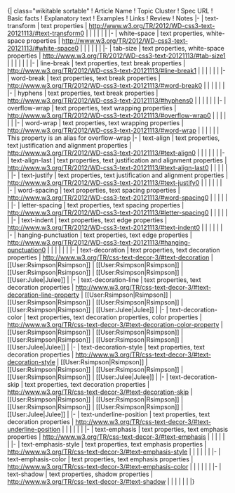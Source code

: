 {| class="wikitable sortable"
! Article Name
! Topic Cluster
! Spec URL
! Basic facts
! Explanatory text
! Examples
! Links 
! Review 
! Notes
|-
| text-transform
| text properties
| http://www.w3.org/TR/2012/WD-css3-text-20121113/#text-transform0
| 
| 
| 
| 
| 
| 
|-
| white-space
| text properties, white-space properties 
| http://www.w3.org/TR/2012/WD-css3-text-20121113/#white-space0
| 
| 
| 
| 
| 
| 
|-
| tab-size
| text properties, white-space properties 
| http://www.w3.org/TR/2012/WD-css3-text-20121113/#tab-size1
| 
| 
| 
| 
| 
| 
|-
| line-break
| text properties, text break properties 
| http://www.w3.org/TR/2012/WD-css3-text-20121113/#line-break1
| 
| 
| 
| 
| 
| 
|-
| word-break
| text properties, text break properties 
| http://www.w3.org/TR/2012/WD-css3-text-20121113/#word-break0
| 
| 
| 
| 
| 
| 
|-
| hyphens
| text properties, text break properties 
| http://www.w3.org/TR/2012/WD-css3-text-20121113/#hyphens0
| 
| 
| 
| 
| 
| 
|-
| overflow-wrap
| text properties, text wrapping properties 
| http://www.w3.org/TR/2012/WD-css3-text-20121113/#overflow-wrap0
| 
| 
| 
| 
| 
| 
|-
| word-wrap 
| text properties, text wrapping properties 
| http://www.w3.org/TR/2012/WD-css3-text-20121113/#word-wrap
| 
| 
| 
| 
| 
| This property is an alias for overflow-wrap
|-
| text-align
| text properties, text justification and alignment properties 
| http://www.w3.org/TR/2012/WD-css3-text-20121113/#text-align0
| 
| 
| 
| 
| 
| 
|-
| text-align-last
| text properties, text justification and alignment properties 
| http://www.w3.org/TR/2012/WD-css3-text-20121113/#text-align-last0
| 
| 
| 
| 
| 
| 
|-
| text-justify
| text properties, text justification and alignment properties 
| http://www.w3.org/TR/2012/WD-css3-text-20121113/#text-justify0
| 
| 
| 
| 
| 
| 
|-
| word-spacing
| text properties, text spacing properties 
| http://www.w3.org/TR/2012/WD-css3-text-20121113/#word-spacing0
| 
| 
| 
| 
| 
| 
|-
| letter-spacing
| text properties, text spacing properties 
| http://www.w3.org/TR/2012/WD-css3-text-20121113/#letter-spacing0
| 
| 
| 
| 
| 
| 
|-
| text-indent
| text properties, text edge properties 
| http://www.w3.org/TR/2012/WD-css3-text-20121113/#text-indent0
| 
| 
| 
| 
| 
| 
|-
| hanging-punctuation
| text properties, text edge properties 
| http://www.w3.org/TR/2012/WD-css3-text-20121113/#hanging-punctuation0
| 
| 
| 
| 
| 
| 
|-
| text-decoration
| text properties, text decoration properties 
| http://www.w3.org/TR/css-text-decor-3/#text-decoration
| [[User:Rsimpson|Rsimpson]]
| [[User:Rsimpson|Rsimpson]]
| [[User:Rsimpson|Rsimpson]]
| [[User:Rsimpson|Rsimpson]]
| [[User:Julee|Julee]]
|
|-
| text-decoration-line
| text properties, text decoration properties 
| http://www.w3.org/TR/css-text-decor-3/#text-decoration-line-property
| [[User:Rsimpson|Rsimpson]]
| [[User:Rsimpson|Rsimpson]]
| [[User:Rsimpson|Rsimpson]]
| [[User:Rsimpson|Rsimpson]]
| [[User:Julee|Julee]]
|
|-
| text-decoration-color
| text properties, text decoration properties, color properties 
| http://www.w3.org/TR/css-text-decor-3/#text-decoration-color-property
| [[User:Rsimpson|Rsimpson]]
| [[User:Rsimpson|Rsimpson]]
| [[User:Rsimpson|Rsimpson]]
| [[User:Rsimpson|Rsimpson]]
| [[User:Julee|Julee]]
|
|-
| text-decoration-style
| text properties, text decoration properties 
| http://www.w3.org/TR/css-text-decor-3/#text-decoration-style
| [[User:Rsimpson|Rsimpson]]
| [[User:Rsimpson|Rsimpson]]
| [[User:Rsimpson|Rsimpson]]
| [[User:Rsimpson|Rsimpson]]
| [[User:Julee|Julee]]
|
|-
| text-decoration-skip
| text properties, text decoration properties 
| http://www.w3.org/TR/css-text-decor-3/#text-decoration-skip
| [[User:Rsimpson|Rsimpson]]
| [[User:Rsimpson|Rsimpson]]
| [[User:Rsimpson|Rsimpson]]
| [[User:Rsimpson|Rsimpson]]
| [[User:Julee|Julee]]
|
|-
| text-underline-position
| text properties, text decoration properties 
| http://www.w3.org/TR/css-text-decor-3/#text-underline-position
| 
| 
| 
| 
| 
| 
|-
| text-emphasis
| text properties, text emphasis properties 
| http://www.w3.org/TR/css-text-decor-3/#text-emphasis
| 
| 
| 
| 
| 
| 
|-
| text-emphasis-style
| text properties, text emphasis properties 
| http://www.w3.org/TR/css-text-decor-3/#text-emphasis-style
| 
| 
| 
| 
| 
| 
|-
| text-emphasis-color
| text properties, text emphasis properties 
| http://www.w3.org/TR/css-text-decor-3/#text-emphasis-color
| 
| 
| 
| 
| 
| 
|-
| text-shadow
| text properties, shadow properties 
| http://www.w3.org/TR/css-text-decor-3/#text-shadow
| 
| 
| 
| 
| 
| 
|}